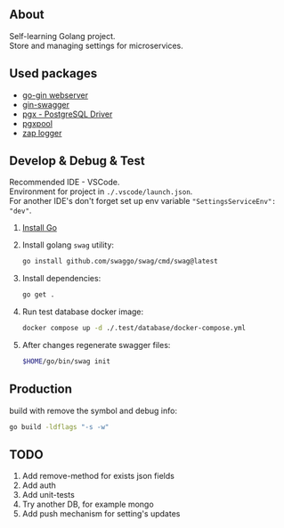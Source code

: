 ## About

Self-learning Golang project.
<br />
Store and managing settings for microservices.

## Used packages
- [go-gin webserver](https://github.com/gin-gonic/gin)
- [gin-swagger](https://github.com/swaggo/gin-swagger)
- [pgx - PostgreSQL Driver](https://github.com/jackc/pgx)
- [pgxpool](https://pkg.go.dev/github.com/jackc/pgx/v4/pgxpool)
- [zap logger](https://github.com/uber-go/zap)


## Develop & Debug & Test
 
Recommended IDE - VSCode.
<br />
Environment for project in `./.vscode/launch.json`.
<br />
For another IDE's don't forget set up env variable `"SettingsServiceEnv": "dev"`.

1. [Install Go](https://go.dev/dl/)
0. Install golang `swag` utility:
    ```bash
    go install github.com/swaggo/swag/cmd/swag@latest
    ```
0. Install dependencies:
    ```bash
    go get .
    ```
0. Run test database docker image:
    ```bash
    docker compose up -d ./.test/database/docker-compose.yml
    ```

0. After changes regenerate swagger files:
    ```bash
    $HOME/go/bin/swag init
    ```

## Production 

build with remove the symbol and debug info:
```bash
go build -ldflags "-s -w"
```

## TODO

1. Add remove-method for exists json fields
0. Add auth
0. Add unit-tests
0. Try another DB, for example mongo
0. Add push mechanism for setting's updates
